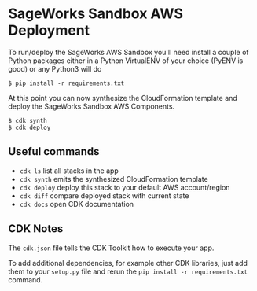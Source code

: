 # SageWorks Sandbox AWS Deployment

To run/deploy the SageWorks AWS Sandbox you'll need install a couple of Python packages
either in a Python VirtualENV of your choice (PyENV is good) or any Python3 will do

```
$ pip install -r requirements.txt
```

At this point you can now synthesize the CloudFormation template and deploy the SageWorks Sandbox AWS Components.

```
$ cdk synth
$ cdk deploy
```

## Useful commands

 * `cdk ls`          list all stacks in the app
 * `cdk synth`       emits the synthesized CloudFormation template
 * `cdk deploy`      deploy this stack to your default AWS account/region
 * `cdk diff`        compare deployed stack with current state
 * `cdk docs`        open CDK documentation

## CDK Notes
The `cdk.json` file tells the CDK Toolkit how to execute your app.

To add additional dependencies, for example other CDK libraries, just add
them to your `setup.py` file and rerun the `pip install -r requirements.txt`
command.

